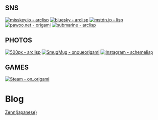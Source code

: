 ## SNS

[![misskey.io - arclisp](https://img.shields.io/badge/misskey.io-arclisp-brightgreen?style=for-the-badge&logo=misskey&label=misskey.io)](https://misskey.io/@arclisp)
[![bluesky - arclisp](https://img.shields.io/badge/bluesky-arclisp-5555ff?style=for-the-badge)](https://bsky.app/profile/arclisp.bsky.social)
[![mstdn.jp - lisp](https://img.shields.io/badge/mstdn.jp-lisp-2f0c7a?style=for-the-badge&logo=mastodon&logoColor=%236364FF)](https://mstdn.jp/@lisp)
[![pawoo.net - origami](https://img.shields.io/badge/pawoo.net-origami-999999?style=for-the-badge&logo=mastodon&logoColor=%236364FF)](https://pawoo.net/@origami)
[![submarine - arclisp](https://img.shields.io/badge/submarine.online-arclisp-5555ff?style=for-the-badge)](https://submarin.online/@arclisp)




## PHOTOS

[![500px - arclisp](https://img.shields.io/badge/500px-arclisp-lightgray?style=for-the-badge&logo=500px&logoColor=ffffff)](https://500px.com/p/arclisp)
[![SmugMug - onoueorigami](https://img.shields.io/static/v1?label=SmugMug&message=onoueorigami&color=%236eb800&style=for-the-badge&logo=smugmug&logoColor=%236eb800)](https://onoueorigami.smugmug.com/)
[![Instagram - schemelisp](https://img.shields.io/static/v1?label=Instagram&message=schemelisp&color=%23FD1D1D&style=for-the-badge&logo=instagram&logoColor=%23FD1D1D)](https://www.instagram.com/schemelisp/)

## GAMES

[![Steam - on_origami](https://img.shields.io/badge/Steam-on__origami-lightgray?style=for-the-badge&logo=steam&logoColor=white)](https://steamcommunity.com/id/on_origami/)

# Blog
[Zenn(japanese)](https://zenn.dev/schemelisp)
